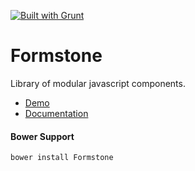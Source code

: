 <a href="http://gruntjs.com" target="_blank"><img src="https://cdn.gruntjs.com/builtwith.png" alt="Built with Grunt"></a> 
# Formstone 

Library of modular javascript components. 

- [Demo](http://formstone.it/demo/) 
- [Documentation](http://formstone.it/) 

#### Bower Support 
`bower install Formstone` 